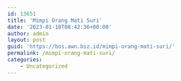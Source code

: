 ```yaml
---
id: 13651
title: 'Mimpi Orang Mati Suri'
date: '2023-01-10T08:42:36+00:00'
author: admin
layout: post
guid: 'https://bos.awn.biz.id/mimpi-orang-mati-suri/'
permalink: /mimpi-orang-mati-suri/
categories:
    - Uncategorized
---
```


